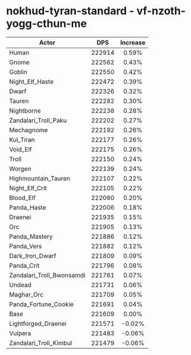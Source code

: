 # nokhud-tyran-standard - vf-nzoth-yogg-cthun-me
| Actor | DPS | Increase |
|---|:---:|:---:|
|Human|222914|0.59%|
|Gnome|222562|0.43%|
|Goblin|222550|0.42%|
|Night_Elf_Haste|222472|0.39%|
|Dwarf|222326|0.32%|
|Tauren|222282|0.30%|
|Nightborne|222238|0.28%|
|Zandalari_Troll_Paku|222202|0.27%|
|Mechagnome|222192|0.26%|
|Kul_Tiran|222177|0.26%|
|Void_Elf|222175|0.26%|
|Troll|222150|0.24%|
|Worgen|222139|0.24%|
|Highmountain_Tauren|222107|0.22%|
|Night_Elf_Crit|222105|0.22%|
|Blood_Elf|222060|0.20%|
|Panda_Haste|222006|0.18%|
|Draenei|221935|0.15%|
|Orc|221905|0.13%|
|Panda_Mastery|221886|0.12%|
|Panda_Vers|221882|0.12%|
|Dark_Iron_Dwarf|221809|0.09%|
|Panda_Crit|221796|0.08%|
|Zandalari_Troll_Bwonsamdi|221761|0.07%|
|Undead|221731|0.06%|
|Maghar_Orc|221709|0.05%|
|Panda_Fortune_Cookie|221691|0.04%|
|Base|221609|0.00%|
|Lightforged_Draenei|221571|-0.02%|
|Vulpera|221483|-0.06%|
|Zandalari_Troll_Kimbul|221479|-0.06%|

